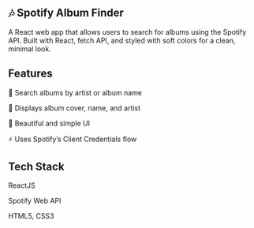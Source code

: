 ## 🎶 Spotify Album Finder

A React web app that allows users to search for albums using the Spotify API.
Built with React, fetch API, and styled with soft colors for a clean, minimal look.

## Features

🔎 Search albums by artist or album name

🎵 Displays album cover, name, and artist

🌈 Beautiful and simple UI

⚡ Uses Spotify’s Client Credentials flow

## Tech Stack

ReactJS

Spotify Web API

HTML5, CSS3
